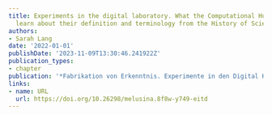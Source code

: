 ```yaml
---
title: Experiments in the digital laboratory. What the Computational Humanities can
  learn about their definition and terminology from the History of Science
authors:
- Sarah Lang
date: '2022-01-01'
publishDate: '2023-11-09T13:30:46.241922Z'
publication_types:
- chapter
publication: '*Fabrikation von Erkenntnis. Experimente in den Digital Humanities*'
links:
- name: URL
  url: https://doi.org/10.26298/melusina.8f8w-y749-eitd
---
```

